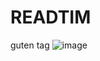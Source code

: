 # READTIM
guten tag
![image](https://user-images.githubusercontent.com/62024696/147491862-af2d2274-c883-4e7a-895e-713e21571ae1.png)
